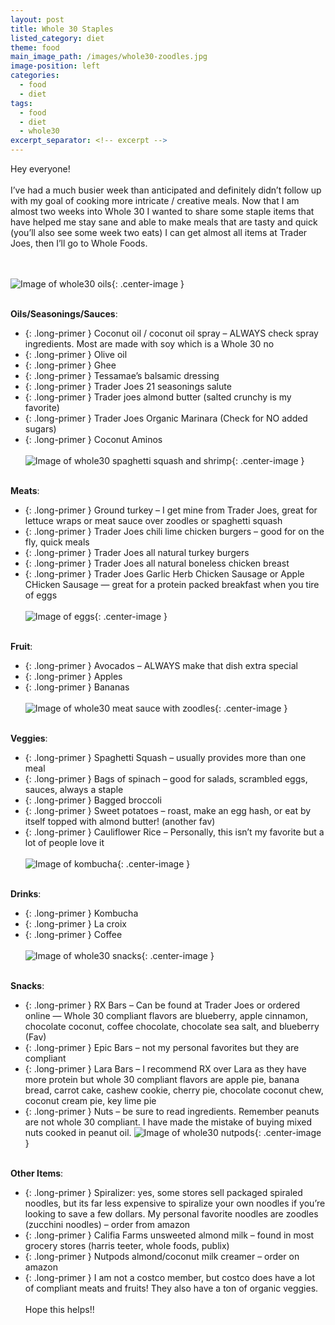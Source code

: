 ```yaml
---
layout: post
title: Whole 30 Staples
listed_category: diet
theme: food
main_image_path: /images/whole30-zoodles.jpg
image-position: left
categories:
  - food
  - diet
tags:
  - food
  - diet
  - whole30
excerpt_separator: <!-- excerpt -->
---
```

Hey everyone!
<br /><br />
I’ve had a much busier week than anticipated and definitely didn’t follow up with my goal of cooking more intricate / creative meals. Now that I am almost two weeks into Whole 30 I wanted to share some staple items that have helped me stay sane and able to make meals that are tasty and quick (you’ll also see some week two eats) I can get almost all items at Trader Joes, then I’ll go to Whole Foods.
<!-- excerpt -->
<br /><br />
![Image of whole30 oils](/images/whole30-oils.jpg){: .center-image }
<br /><br />

**Oils/Seasonings/Sauces**:
<br />
* {: .long-primer } Coconut oil / coconut oil spray – ALWAYS check spray ingredients. Most are made with soy which is a Whole 30 no
* {: .long-primer } Olive oil
* {: .long-primer } Ghee
* {: .long-primer } Tessamae’s balsamic dressing
* {: .long-primer } Trader Joes 21 seasonings salute
* {: .long-primer } Trader joes almond butter (salted crunchy is my favorite)
* {: .long-primer } Trader Joes Organic Marinara (Check for NO added sugars)
* {: .long-primer } Coconut Aminos
<br /><br />
![Image of whole30 spaghetti squash and shrimp](/images/whole30-squash.jpg){: .center-image }
<br /><br />

**Meats**:
<br />
* {: .long-primer } Ground turkey – I get mine from Trader Joes, great for lettuce wraps or meat sauce over zoodles or spaghetti squash
* {: .long-primer } Trader Joes chili lime chicken burgers – good for on the fly, quick meals
* {: .long-primer } Trader Joes all natural turkey burgers
* {: .long-primer } Trader Joes all natural boneless chicken breast
* {: .long-primer } Trader Joes Garlic Herb Chicken Sausage or Apple CHicken Sausage — great for a protein packed breakfast when you tire of eggs
<br /><br />
![Image of eggs](/images/whole30-eggs2.jpg){: .center-image }
<br /><br />

**Fruit**:
<br />
* {: .long-primer } Avocados – ALWAYS make that dish extra special
* {: .long-primer } Apples
* {: .long-primer } Bananas
<br /><br />
![Image of whole30 meat sauce with zoodles](/images/whole30-zoodles.jpg){: .center-image }
<br /><br />

**Veggies**:
<br />
* {: .long-primer } Spaghetti Squash – usually provides more than one meal
* {: .long-primer } Bags of spinach – good for salads, scrambled eggs, sauces, always a staple
* {: .long-primer } Bagged broccoli
* {: .long-primer } Sweet potatoes – roast, make an egg hash, or eat by itself topped with almond butter! (another fav)
* {: .long-primer } Cauliflower Rice – Personally, this isn’t my favorite but a lot of people love it
<br /><br />
![Image of kombucha](/images/whole30-kombucha.jpg){: .center-image }
<br /><br />

**Drinks**:
<br />
* {: .long-primer } Kombucha
* {: .long-primer } La croix
* {: .long-primer } Coffee
<br /><br />
![Image of whole30 snacks](/images/whole30-snacks.jpg){: .center-image }
<br /><br />

**Snacks**:
<br />
* {: .long-primer } RX Bars – Can be found at Trader Joes or ordered online — Whole 30 compliant flavors are blueberry, apple cinnamon, chocolate coconut, coffee chocolate, chocolate sea salt, and blueberry (Fav)
* {: .long-primer } Epic Bars – not my personal favorites but they are compliant
* {: .long-primer } Lara Bars – I recommend RX over Lara as they have more protein but whole 30 compliant flavors are apple pie, banana bread, carrot cake, cashew cookie, cherry pie, chocolate coconut chew, coconut cream pie, key lime pie
* {: .long-primer } Nuts – be sure to read ingredients. Remember peanuts are not whole 30 compliant. I have made the mistake of buying mixed nuts cooked in peanut oil.
![Image of whole30 nutpods](/images/whole30-nutpods.jpg){: .center-image }
<br /><br />

**Other Items**:
<br />
* {: .long-primer } Spiralizer: yes, some stores sell packaged spiraled noodles, but its far less expensive to spiralize your own noodles if you’re looking to save a few dollars. My personal favorite noodles are zoodles (zucchini noodles) – order from amazon
* {: .long-primer } Califia Farms unsweeted almond milk – found in most grocery stores (harris teeter, whole foods, publix)
* {: .long-primer } Nutpods almond/coconut milk creamer – order on amazon
* {: .long-primer } I am not a costco member, but costco does have a lot of compliant meats and fruits! They also have a ton of organic veggies.
<br /><br />
Hope this helps!!
